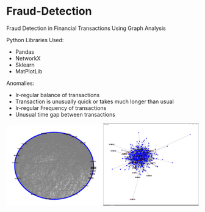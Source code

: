 # Fraud-Detection
Fraud Detection in Financial Transactions Using Graph Analysis

Python Libraries Used:
-  Pandas
-  NetworkX
-  Sklearn
-  MatPlotLib

Anomalies:
-  Ir-regular balance of transactions
-  Transaction is unusually quick or takes much longer than usual
-  Ir-regular Frequency of transactions
-  Unusual time gap between transactions

<p align="center">
  <img src="screenshots/Circular.png" width="250" alt="Circular Layout">
  <img src="screenshots/Spring.png" width="250" alt="Spring Layout">
</p>
